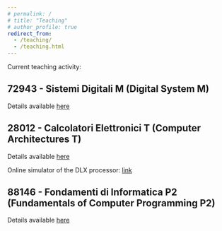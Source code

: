 ```yaml
---
# permalink: /
# title: "Teaching"
# author_profile: true
redirect_from: 
  - /teaching/
  - /teaching.html
---
```


Current teaching activity:

72943 - Sistemi Digitali M (Digital System M) 
------
Details available [here](https://www.unibo.it/en/study/phd-professional-masters-specialisation-schools-and-other-programmes/course-unit-catalogue/course-unit/2024/468006)

28012 - Calcolatori Elettronici T (Computer Architectures T) 
------
Details available [here](https://www.unibo.it/en/study/phd-professional-masters-specialisation-schools-and-other-programmes/course-unit-catalogue/course-unit/2024/434701)

Online simulator of the DLX processor: [link](http://dlx-simulator.disi.unibo.it/simulator/dlx)

88146 - Fondamenti di Informatica P2 (Fundamentals of Computer Programming P2)
------
Details available [here](https://www.unibo.it/en/study/phd-professional-masters-specialisation-schools-and-other-programmes/course-unit-catalogue/course-unit/2024/498976)
